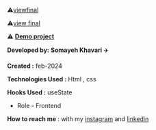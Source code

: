 



⚠️[viewfinal](https://user-images.githubusercontent.com/109727844/204102879-086fee63-9bda-43b2-a1aa-49879c3f2d39.jpg)

⚠️[view final](https://user-images.githubusercontent.com/109727844/204102930-fac80657-4d16-4816-b476-a88e984abefe.jpg)

⚠️ **[Demo project](https://somayehkhavariweb.github.io/pr1/)**

**Developed by:** **Somayeh Khavari** ✈️

**Created :** feb-2024

**Technologies Used :** Html , css 

**Hooks Used :** useState 

* Role - Frontend

**How to reach me** : with my [instagram](https://www.instagram.com/somayeh.khavari_web?igsh=YzAwZjE1ZTI0Zg==) and [linkedin](https://www.linkedin.com/in/somayeh-khavari-1a648b2a8)
